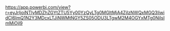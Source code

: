 https://app.powerbi.com/view?r=eyJrIjoiNTIyMDZhZGYtZTU5Yy00YzQyLTg0MGItMjA4ZjIzNWQxMGQ3IiwidCI6ImQ1N2Y3MDcxLTJiNWMtNGY5ZS05ODU3LTgwM2M4OGYxMTg0NiIsImMiOjl9
